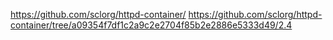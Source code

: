 https://github.com/sclorg/httpd-container/
https://github.com/sclorg/httpd-container/tree/a09354f7df1c2a9c2e2704f85b2e2886e5333d49/2.4
